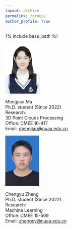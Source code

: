```yaml
---
layout: archive
permalink: /group/                  
author_profile: true
---
```


{% include base_path %}

![mengjiaoma](/images/mengjiaoma1.jpg)

Mengjiao Ma  
Ph.D. student (Since 2022)  
Research:  
3D Point Clouds Processing  
Office: CMEE 16-417  
Email: mengjiao@nuaa.edu.cn  


![chengyuzheng](/images/chengyuzheng.png)  

Chengyu Zheng  
Ph.D. student (Since 2022)  
Research:  
Machine Learning  
Office: CMEE 15-509  
Email: zhengcy@nuaa.edu.cn   
